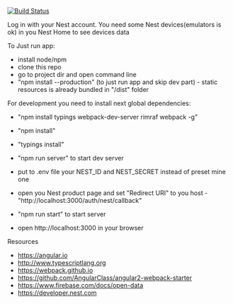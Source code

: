 [![Build Status](https://travis-ci.org/vdavyskiba/angular-app.svg?branch=master)](https://travis-ci.org/vdavyskiba/angular-app)

Log in with your Nest account. 
You need some Nest devices(emulators is ok) in you Nest Home to see devices data

To Just run app:
- install node/npm
- clone this repo
- go to project dir and open command line
- "npm install --production" (to just run app and skip dev part) - static resources is already bundled in "/dist" folder

For development you need to install next global dependencies:
 
- "npm install typings webpack-dev-server rimraf webpack -g"
- "npm install"
- "typings install"
- "npm run server" to start dev server

- put to .env file your NEST_ID and NEST_SECRET instead of preset mine one
- open you Nest product page and set "Redirect URI" to you host - "http://localhost:3000/auth/nest/callback"
- "npm run start" to start server
- open http://localhost:3000 in your browser

Resources

- https://angular.io
- http://www.typescriptlang.org
- https://webpack.github.io
- https://github.com/AngularClass/angular2-webpack-starter
- https://www.firebase.com/docs/open-data
- https://developer.nest.com
